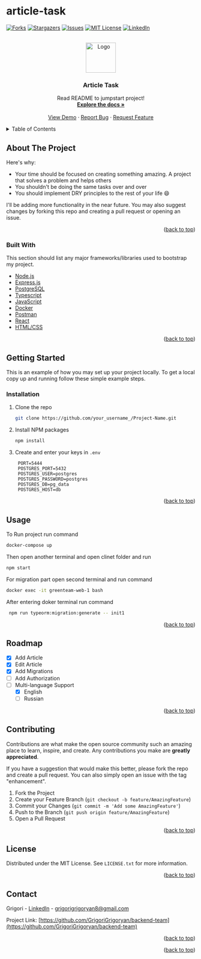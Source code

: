 # article-task
<div id="top"></div>

[![Forks][forks-shield]][forks-url]
[![Stargazers][stars-shield]][stars-url]
[![Issues][issues-shield]][issues-url]
[![MIT License][license-shield]][license-url]
[![LinkedIn][linkedin-shield]][linkedin-url]



<!-- PROJECT LOGO -->
<br />
<div align="center">
  <a href="https://github.com/othneildrew/Best-README-Template">
    <img src="images/logo.png" alt="Logo" width="80" height="80">
  </a>

  <h3 align="center">Article Task</h3>

  <p align="center">
    Read README to jumpstart project!
    <br />
    <a href="https://github.com/othneildrew/Best-README-Template"><strong>Explore the docs »</strong></a>
    <br />
    <br />
    <a href="https://github.com/GrigoriGrigoryan/backend-team">View Demo</a>
    ·
    <a href="https://github.com/GrigoriGrigoryan/backend-team/issues">Report Bug</a>
    ·
    <a href="https://github.com/GrigoriGrigoryan/backend-team/issues">Request Feature</a>
  </p>
</div>



<!-- TABLE OF CONTENTS -->
<details>
  <summary>Table of Contents</summary>
  <ol>
    <li>
      <a href="#about-the-project">About The Project</a>
      <ul>
        <li><a href="#built-with">Built With</a></li>
      </ul>
    </li>
    <li>
      <a href="#getting-started">Getting Started</a>
      <ul>
        <li><a href="#prerequisites">Prerequisites</a></li>
        <li><a href="#installation">Installation</a></li>
      </ul>
    </li>
    <li><a href="#usage">Usage</a></li>
    <li><a href="#roadmap">Roadmap</a></li>
    <li><a href="#contributing">Contributing</a></li>
    <li><a href="#license">License</a></li>
    <li><a href="#contact">Contact</a></li>
    <li><a href="#acknowledgments">Acknowledgments</a></li>
  </ol>
</details>



<!-- ABOUT THE PROJECT -->
## About The Project

Here's why:
* Your time should be focused on creating something amazing. A project that solves a problem and helps others
* You shouldn't be doing the same tasks over and over 
* You should implement DRY principles to the rest of your life :smile:


I'll be adding more functionality in the near future. You may also suggest changes by forking this repo and creating a pull request or opening an issue.




<p align="right">(<a href="#top">back to top</a>)</p>



### Built With

This section should list any major frameworks/libraries used to bootstrap my project.

* [Node.js](https://nodejs.org/)
* [Express.js](https://expressjs.com/)
* [PostgreSQL](https://www.postgresql.org/)
* [Typescript](https://www.typescriptlang.org/)
* [JavaScript](https://www.javascript.com/)
* [Docker](https://www.docker.com/)
* [Postman](https://www.postman.com/)
* [React](https://reactjs.org/)
* [HTML/CSS]()

<p align="right">(<a href="#top">back to top</a>)</p>



<!-- GETTING STARTED -->
## Getting Started

This is an example of how you may set up your project locally.
To get a local copy up and running follow these simple example steps.


### Installation

1. Clone the repo
   ```sh
   git clone https://github.com/your_username_/Project-Name.git
   ```
2. Install NPM packages
   ```sh
   npm install
   ```
4. Create and enter your keys in `.env`
   ```
    PORT=5444
    POSTGRES_PORT=5432
    POSTGRES_USER=postgres
    POSTGRES_PASSWORD=postgres
    POSTGRES_DB=pg_data
    POSTGRES_HOST=db

   ```

<p align="right">(<a href="#top">back to top</a>)</p>



<!-- USAGE EXAMPLES -->
## Usage

To Run project run command  
   ```sh
   docker-compose up 
   ```
Then open another terminal and open clinet folder and run
   ```sh
   npm start
   ```
For migration part open second terminal and run command
   ```sh
   docker exec -it greenteam-web-1 bash 
   ```
After entering doker terminal run command 
   ```sh
    npm run typeorm:migration:generate -- init1
   ```

<p align="right">(<a href="#top">back to top</a>)</p>



<!-- ROADMAP -->
## Roadmap

- [x] Add Article
- [x] Edit Article
- [x] Add Migrations 
- [ ] Add Authorization 
- [ ] Multi-language Support
    - [x] English
    - [ ] Russian

<p align="right">(<a href="#top">back to top</a>)</p>



<!-- CONTRIBUTING -->
## Contributing

Contributions are what make the open source community such an amazing place to learn, inspire, and create. Any contributions you make are **greatly appreciated**.

If you have a suggestion that would make this better, please fork the repo and create a pull request. You can also simply open an issue with the tag "enhancement".


1. Fork the Project
2. Create your Feature Branch (`git checkout -b feature/AmazingFeature`)
3. Commit your Changes (`git commit -m 'Add some AmazingFeature'`)
4. Push to the Branch (`git push origin feature/AmazingFeature`)
5. Open a Pull Request

<p align="right">(<a href="#top">back to top</a>)</p>



<!-- LICENSE -->
## License

Distributed under the MIT License. See `LICENSE.txt` for more information.

<p align="right">(<a href="#top">back to top</a>)</p>



<!-- CONTACT -->
## Contact

Grigori - [LinkedIn](https://www.linkedin.com/in/grigori-g-2b7247207/) - grigorigrigoryan8@gmail.com

Project Link: [https://github.com/GrigoriGrigoryan/backend-team](https://github.com/GrigoriGrigoryan/backend-team)

<p align="right">(<a href="#top">back to top</a>)</p>





<p align="right">(<a href="#top">back to top</a>)</p>


[forks-shield]: https://img.shields.io/github/forks/GrigoriGrigoryan/backend-team.svg?style=for-the-badge
[forks-url]: https://github.com/GrigoriGrigoryan/backend-team/network/members
[stars-shield]: https://img.shields.io/github/stars/GrigoriGrigoryan/backend-team.svg?style=for-the-badge
[stars-url]: https://github.com/GrigoriGrigoryan/backend-team/stargazers
[issues-shield]: https://img.shields.io/github/issues/GrigoriGrigoryan/backend-team.svg?style=for-the-badge
[issues-url]: https://github.com/GrigoriGrigoryan/backend-team/issues
[license-shield]: https://img.shields.io/github/license/GrigoriGrigoryan/backend-team.svg?style=for-the-badge
[license-url]: https://github.com/othneildrew/GrigoriGrigoryan/backend-team/blob/master/LICENSE.txt
[linkedin-shield]: https://img.shields.io/badge/-LinkedIn-black.svg?style=for-the-badge&logo=linkedin&colorB=555
[linkedin-url]: https://www.linkedin.com/in/grigori-g-2b7247207/
[product-screenshot]: images/screenshot.png
